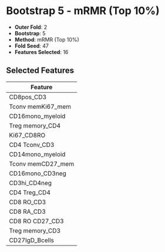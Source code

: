 # Bootstrap 5 - mRMR (Top 10%)

- **Outer Fold**: 2
- **Bootstrap**: 5
- **Method**: mRMR (Top 10%)
- **Fold Seed**: 47
- **Features Selected**: 16

## Selected Features

| Feature |
|---------|
| CD8pos_CD3 |
| Tconv memKi67_mem |
| CD16mono_myeloid |
| Treg memory_CD4 |
| Ki67_CD8RO |
| CD4 Tconv_CD3 |
| CD14mono_myeloid |
| Tconv memCD27_mem |
| CD16mono_CD3neg |
| CD3hi_CD4neg |
| CD4 Treg_CD4 |
| CD8 RO_CD3 |
| CD8 RA_CD3 |
| CD8 RO CD27_CD3 |
| Treg memory_CD3 |
| CD27IgD_Bcells |
